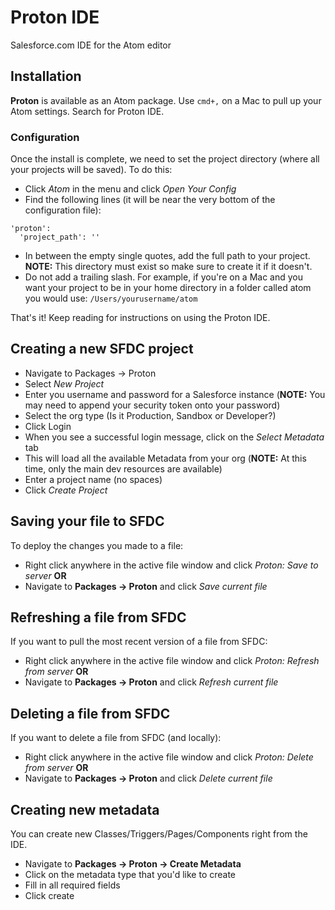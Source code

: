 # Proton IDE

Salesforce.com IDE for the Atom editor

## Installation
__Proton__ is available as an Atom package. Use `cmd+,` on a Mac to pull up your
Atom settings. Search for Proton IDE.

### Configuration
Once the install is complete, we need to set the project directory
(where all your projects will be saved). To do this:

* Click *Atom* in the menu and click *Open Your Config*
* Find the following lines (it will be near the very bottom of the configuration file):

```
'proton':
  'project_path': ''
```
* In between the empty single quotes, add the full path to your project. __NOTE:__
  This directory must exist so make sure to create it if it doesn't.
* Do not add a trailing slash. For example, if you're on a Mac and you want your project
  to be in your home directory in a folder called atom you would use: `/Users/yourusername/atom`

That's it! Keep reading for instructions on using the Proton IDE.

## Creating a new SFDC project

* Navigate to Packages -> Proton
* Select *New Project*
* Enter you username and password for a Salesforce instance (__NOTE:__ You may need to append your security token onto your password)
* Select the org type (Is it Production, Sandbox or Developer?)
* Click Login
* When you see a successful login message, click on the *Select Metadata* tab
* This will load all the available Metadata from your org (__NOTE:__ At this time, only the main dev resources are available)
* Enter a project name (no spaces)
* Click *Create Project*

## Saving your file to SFDC
To deploy the changes you made to a file:

* Right click anywhere in the active file window and click *Proton: Save to server*
__OR__
* Navigate to __Packages -> Proton__ and click *Save current file*

## Refreshing a file from SFDC
If you want to pull the most recent version of a file from SFDC:

* Right click anywhere in the active file window and click *Proton: Refresh from server*
__OR__
* Navigate to __Packages -> Proton__ and click *Refresh current file*

## Deleting a file from SFDC
If you want to delete a file from SFDC (and locally):

* Right click anywhere in the active file window and click *Proton: Delete from server*
  __OR__
* Navigate to __Packages -> Proton__ and click *Delete current file*

## Creating new metadata
You can create new Classes/Triggers/Pages/Components right from the IDE.

* Navigate to __Packages -> Proton -> Create Metadata__
* Click on the metadata type that you'd like to create
* Fill in all required fields
* Click create
